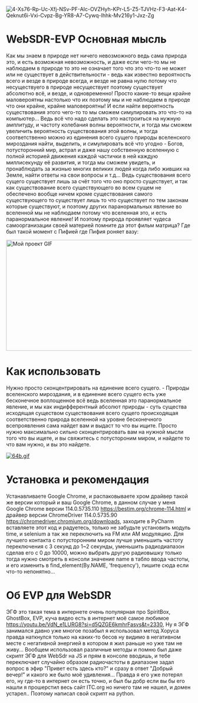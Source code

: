 ![4-Xs76-Rp-Uc-Xfj-NSv-PF-AIc-OVZHyh-KPr-L5-Z5-TJVHz-F3-Aat-K4-Qeknut6i-Vxi-Cvpz-Bg-YR8-A7-Cywq-Ihhk-Mv216y1-Jxz-Zg](https://github.com/MakarovDs777/WebSDR-EVP/assets/42496353/28f69ecb-c82a-4807-8f27-3d31d2307c86)
# WebSDR-EVP Основная мысль
Как мы знаем в природе нет ничего невозможного ведь сама природа это, и есть возможная невозможность, и даже если чего-то мы не наблюдаем в природе то это не означает того что это что-то не может или не существует в действительности - ведь как известно вероятность всего и везде в природе всегда, и везде не равна нулю потому что несуществуего в природе несуществует поэтому существует абсолютно всё, и везде, и одновременно! Просто какие-то вещи крайне маловероятны настолько что их поэтому мы и не наблюдаем в природе что они крайне, крайне маловероятны! И если найти вероятность существования этого чего-то то мы сможем симулировать это что-то на компьютер... Ведь всё что надо сделать это настроиться на нужную амплитуду, и частоту колебания волны вероятности, и тогда мы сможем увеличить вероятность существования этой волны, и тогда соответственно можно из единения всего сущего природы вселенского мироздания найти, выделить, и симулировать всё что угодно - Богов, потусторонний мир, астрал и даже нашу собственную вселенную с полной историей движения каждой частички в ней каждую миллисекунду её развития, и тогда мы сможем увидеть, и пронаблюдать за жизнью многих великих людей когда либо живших на Земле, найти ответы на свои вопросы и т.д... Ведь существования всего сущего существует лишь за счёт того что оно просто существует, и так как существование всего существующего во всем сущем не обеспечено вообще ничем кроме существования самого существующего то существует лишь то что существует по тем законам которые существуют, и поэтому других паранормальных явление во вселенной мы не наблюдаем потому что вселенная это, и есть паранормальное явление! И поэтому природа проявляет чудеса самоорганизации своей материей помните да этот фильм матрица? Где был такой момент с Пифией где Пифия роняет вазу: 

<img src="./2024-02-15-01-22-14-307-1.gif" alt="Мой проект GIF" width="600" height ="300">

# Как использовать
Нужно просто сконцентрировать на единение всего сущего. - Природы вселенского мироздания, и в единение всего сущего есть уже бесконечное воплощенное всё ведь вселенная это паранормальное явление, и мы как индифферентный абсолют природы - суть существа исходящая существом существования всего сущего происходящая соответственно природа вселенной на уровне бесконечного всепроявления сама найдет вам и выдаст то что вы ищите. Просто нужно максимально сильно сконцентрировать вам на нужной мысли того что вы ищете, и вы свяжитесь с потустороним миром, и найдете то что вам нужно, и вы это найдете. 

[![64b.gif](https://i.postimg.cc/SQ3zQYL6/64b.gif)](https://postimg.cc/0rGNcQBj)

# Установка и рекомендация
Устанавливаете Google Chrome, и распаковываете хром драйвер такой же версии который и ваш Google Chrome, в данном случае у меня Google Chrome версии 114.0.5735.110 https://bestim.org/chrome-114.html и драйвер версии ChromeDriver 114.0.5735.90 https://chromedriver.chromium.org/downloads, заходите в PyCharm вставляете этот код и радуетесь, только не забудьте установить модуль time, и selenium а так же переключить на FM или AM модуляцию. Для лучшего контакта с потусторонним миром лучше уменьшить частоту переключения с 3 секунд до 1~2 секунды, уменьшить радиодиапазон сделав его с 0 до 10000, можно выбрать другую радиовышку только тогда нужно смотреть в консоли значение name в табло ввода частоты, и его изменить в find_element(By.NAME, 'frequency'), пишите сюда если что-то непонятно...

# Об EVP для WebSDR
ЭГФ это такая тема в интернете очень популярная про SpiritBox, GhostBox, EVP, куча видео есть в интернет моё самое любимое https://youtu.be/VdN_e1LURG8?si=d5QZGE6kmhrFasvs&t=2330, Ну я ЭГФ занимался давно уже многое позабыл я использовал метод Хоруса правда наткнулся только на каких-то бесов ну видимо в негативном месте с негативной энергией в котором я жил раньше но уже там не живу... Вообщем использовал различные методы и помню был даже скрипт ЭГФ для WebSdr на JS и прям в консоле вводишь, и тебе переключает случайно образом радиочастоты в диапазоне задал вопрос в эфир "Привет есть здесь кто?" и сразу в ответ "Добрый вечер!" и какого же было моё удивления... Правда я его уже потерял его, ну где-то в интернет он есть точно, и был бы добр если вы бы его нашли я прошерстил весь сайт ITC.org но ничего там не нашел, и домен устарел.. Поэтому написал свой скрипт на python.
